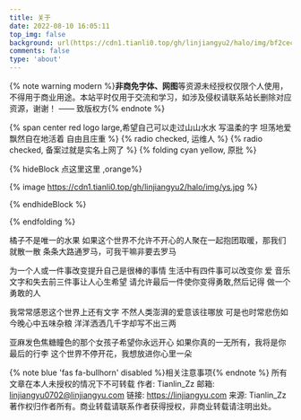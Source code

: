 ```yaml
---
title: 关于
date: 2022-08-10 16:05:11
top_img: false
background: url(https://cdn1.tianli0.top/gh/linjiangyu2/halo/img/bf2cec1b492d8151f65c5d283ea48cf.png)
comments: false
type: 'about'
---
```


{% note warning modern %}<b>非商免字体、网图</b>等资源未经授权仅限个人使用，不得用于商业用途。本站平时仅用于交流和学习，如涉及侵权请联系站长删除对应资源，谢谢！ —— 致版权方{% endnote %}

{% span center red logo large,希望自己可以走过山山水水 写温柔的字 坦荡地爱 飘然自在地活着 自由且庄重 %}
{% radio checked, 运维人 %}
{% radio checked, 备案过就是实名上网了 %}
{% folding cyan yellow, 原批 %}

{% hideBlock 点这里这里 ,orange%}

{% image https://cdn1.tianli0.top/gh/linjiangyu2/halo/img/ys.jpg %}

{% endhideBlock %}

{% endfolding %}

橘子不是唯一的水果
如果这个世界不允许不开心的人聚在一起抱团取暖，那我们就散一散
条条大路通罗马，可我干嘛非要去罗马

为一个人或一件事改变提升自己是很棒的事情
生活中有四件事可以改变你 爱 音乐 文字和失去前三件事让人心生希望 请允许最后一件使你变得勇敢,然后记得 做一个勇敢的人

我常常感恩这个世界上还有文字 不然人类澎湃的爱意该往哪放 可是也时常悲伤如今晚心中五味杂粮 洋洋洒洒几千字却写不出三两

亚麻发色焦糖瞳色的那个女孩子希望你永远开心
如果你真的一无所有，我将是你最后的行李
这个世界不停开花，我想放进你心里一朵

{% note blue 'fas fa-bullhorn' disabled %}相关注意事项{% endnote %}
所有文章在本人未授权的情况下不可转载
作者: Tianlin_Zz
邮箱: linjiangyu0702@linjiangyu.com
链接: https://linjiangyu.com
来源: Tianlin_Zz
著作权归作者所有。商业转载请联系作者获得授权，非商业转载请注明出处。
